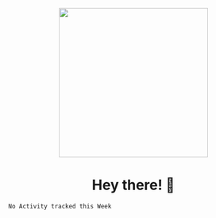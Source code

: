 <p align= "center"><img src="https://media.giphy.com/media/hrRJ41JB2zlgZiYcCw/giphy.gif" width="300"></p>


<h1 align="center" style= "font-size=75%">Hey there! 👋</h1>

<!--
**Ayush-SR/Ayush-SR** is a ✨ _special_ ✨ repository because its `README.md` (this file) appears on your GitHub profile.

#### An Enthusiast Technovazy Open Source Developer, who loves to build and Tinker stuffs. Currently an Electronics undergraduate, sharpening my skills.


- 👯 Love to speak about the Technologies and building communities.
- ⚡ Fun fact about me: Productive Nocturnal


#### 👨‍💻My Weekly Stats 

<!--START_SECTION:waka-->
```text
No Activity tracked this Week
```
<!--END_SECTION:waka-->
